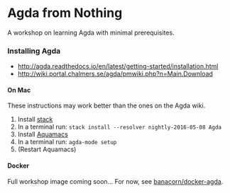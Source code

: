 # Agda from Nothing

A workshop on learning Agda with minimal prerequisites.

### Installing Agda
* http://agda.readthedocs.io/en/latest/getting-started/installation.html
* http://wiki.portal.chalmers.se/agda/pmwiki.php?n=Main.Download

#### On Mac
These instructions may work better than the ones on the Agda wiki.

1. Install [stack](http://docs.haskellstack.org/en/stable/install_and_upgrade/#mac-os-x)
2. In a terminal run: `stack install --resolver nightly-2016-05-08 Agda`
3. Install [Aquamacs](http://aquamacs.org/)
4. In a terminal run: `agda-mode setup`
5. (Restart Aquamacs)

#### Docker
Full workshop image coming soon… For now, see [banacorn/docker-agda](https://github.com/banacorn/docker-agda).
